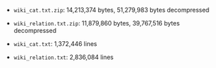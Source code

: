 * `wiki_cat.txt.zip`: 14,213,374 bytes, 51,279,983 bytes decompressed

* `wiki_relation.txt.zip`: 11,879,860 bytes, 39,767,516 bytes decompressed

* `wiki_cat.txt`: 1,372,446 lines

* `wiki_relation.txt`: 2,836,084 lines

